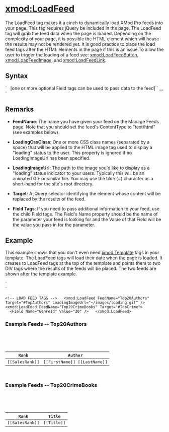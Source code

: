 # <xmod:LoadFeed>

<a name="top" xmlns="http://www.w3.org/1999/xhtml"></a>


The LoadFeed tag makes it a cinch to dynamically load XMod Pro feeds into your page. This tag requires jQuery be included in the page. The LoadFeed tag will grab the feed data when the page is loaded. Depending on the complexity of your page, it is possible the HTML element which will house the results may not be rendered yet. It is good practice to place the load feed tags after the HTML elements in the page if this is an issue.To allow the user to trigger the loading of a feed see: <xmod:LoadFeedButton>, <xmod:LoadFeedImage>, and <xmod:LoadFeedLink>.

<a name="syntax" xmlns="http://www.w3.org/1999/xhtml"></a>

## Syntax

<div xmlns="">`<xmod:LoadFeed  
  FeedName="_string_"  
  LoadingCssClass="_CSS Class Name(s)_"  
  LoadingImageUrl="_url_"  
  Target="_jQuery element selector_">  
  [one or more optional Field tags can be used to pass data to the feed]``  
_<Field Name="string" Value="string" />_  
</xmod:LoadFeed>`</div>

<a name="remarks" xmlns="http://www.w3.org/1999/xhtml"></a>

## Remarks

*   **FeedName**: The name you have given your feed on the Manage Feeds page. Note that you should set the feed's ContentType to "text/html" (see examples below).  

*   **LoadingCssClass**: One or more CSS class names (separated by a space) that will be applied to the HTML image tag used to display a "loading" status to the user. This property is ignored if no LoadingImageUrl has been specified.  

*   **LoadingImageUrl**: The path to the image you'd like to display as a "loading" status indicator to your users. Typically this will be an animated GIF or similar file. You may use the tilde (~) character as a short-hand for the site's root directory.  

*   **Target**: A jQuery selector identifying the element whose content will be replaced by the results of the feed.  

*   **Field Tags**: If you need to pass additional information to your feed, use the child Field tags. The Field's Name property should be the name of the parameter your feed is looking for and the Value of that Field will be the value you pass in for the parameter.  

<a name="example" xmlns="http://www.w3.org/1999/xhtml"></a>

## Example

This example shows that you don't even need <xmod:Template> tags in your template. The LoadFeed tags will load their date when the page is loaded. It creates to LoadFeed tags at the top of the template and points them to two DIV tags where the results of the feeds will be placed. The two feeds are shown after the template example.

<div xmlns="">`  
<!-- TOP AUTHORS -->  
<div id="TopAuthors"></div>  

<!-- TOP CRIME BOOKS" -->  
<div id="TopCrime"></div>`  

`<!-- LOAD FEED TAGS -->  
<xmod:LoadFeed FeedName="Top20Authors" Target="#TopAuthors" LoadingImageUrl="~/images/loading.gif" />  
<xmod:LoadFeed FeedName="Top20CrimeBooks" Target="#TopCrime">  
  <Field Name="GenreId" Value="20" />  
</xmod:LoadFeed>  
`</div>

### Example Feeds -- Top20Authors

<div style="font-family: monospace;" xmlns="http://www.w3.org/1999/xhtml"><xmod:Feed ContentType="text/html">  
  <ListDataSource CommandText="SELECT FirstName, LastName, AuthorId, SalesRank FROM Authors WHERE SalesRank <= 20" />  
  <HeaderTemplate>  
    <table>  
      <thead>  
        <tr>  
          <th>Rank</th>  
          <th>Author</th>  
        </tr>  
      </thead>  
      <tbody>  
  </HeaderTemplate>  
  <ItemTemplate>  
        <tr>  
          <td>[[SalesRank]]</td>  
          <td>[[FirstName]] [[LastName]]</td>  
        </tr>  
  </ItemTemplate>  
  <FooterTemplate>  
      </tbody>  
    </table>  
  </FooterTemplate>  
</xmod:Feed></div>

### Example Feeds -- Top20CrimeBooks

<div style="font-family: monospace;" xmlns="http://www.w3.org/1999/xhtml"><xmod:Feed ContentType="text/html">  
  <ListDataSource CommandText="SELECT Title, SalesRank FROM Books WHERE GenereId = @GenreId">  
    <Parameter Name="GenreId" Value='[[Url:GenreId]]' />  
  </ListDataSource>  
  <HeaderTemplate>  
    <table>  
      <thead>  
        <tr>  
          <th>Rank</th>  
          <th>Title</th>  
        </tr>  
      </thead>  
      <tbody>  
  </HeaderTemplate>  
  <ItemTemplate>  
        <tr>  
          <td>[[SalesRank]]</td>  
          <td>[[Title]]</td>  
        </tr>  
  </ItemTemplate>  
  <FooterTemplate>  
      </tbody>  
    </table>  
  </FooterTemplate>  
</xmod:Feed></div>

